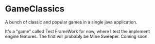 # GameClassics
A bunch of classic and popular games in a single java application.

It's a "game" called Test FrameWork for now, where I test the implement engine features.
The first will probably be Mine Sweeper. Coming soon.
